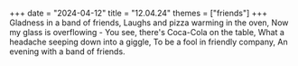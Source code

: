 +++
date = "2024-04-12"
title = "12.04.24"
themes = ["friends"]
+++
Gladness in a band of friends,
Laughs and pizza warming in the oven,
Now my glass is overflowing -
You see, there's Coca-Cola on the table,
What a headache seeping down into a giggle,
To be a fool in friendly company,
An evening with a band of friends.
